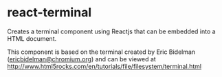 # react-terminal
Creates a terminal component using Reactjs that can be embedded into a HTML document.



This component is based on the terminal created by Eric Bidelman (ericbidelman@chromium.org) and can be viewed at http://www.html5rocks.com/en/tutorials/file/filesystem/terminal.html

